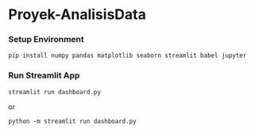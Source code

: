 # Proyek-AnalisisData

### Setup Environment
```
pip install numpy pandas matplotlib seaborn streamlit babel jupyter
```

### Run Streamlit App
```
streamlit run dashboard.py
```
or
```
python -m streamlit run dashboard.py
```
